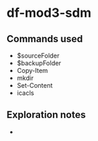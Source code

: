 # df-mod3-sdm

## Commands used
- $sourceFolder
- $backupFolder
- Copy-Item
- mkdir
- Set-Content
- icacls
## Exploration notes
- 

